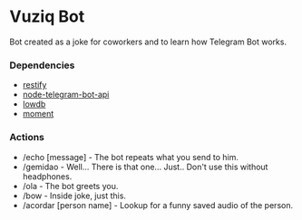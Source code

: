 # Vuziq Bot
Bot created as a joke for coworkers and to learn how Telegram Bot works.

### Dependencies
- [restify](http://restify.com/)
- [node-telegram-bot-api](https://github.com/yagop/node-telegram-bot-api)
- [lowdb](https://github.com/typicode/lowdb)
- [moment](https://momentjs.com/)

### Actions
- /echo [message] - The bot repeats what you send to him.
- /gemidao - Well... There is that one... Just.. Don't use this without headphones.
- /ola - The bot greets you.
- /bow - Inside joke, just this.
- /acordar [person name] - Lookup for a funny saved audio of the person.